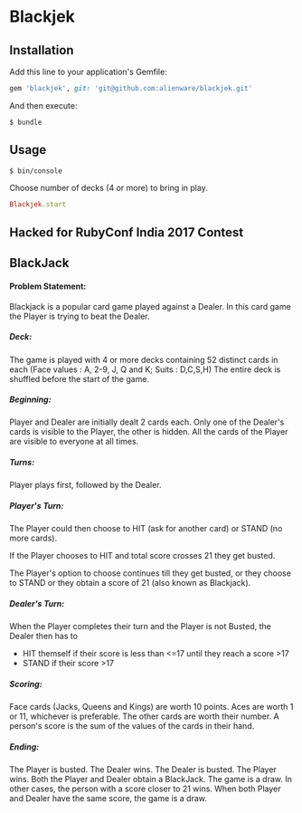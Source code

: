 # Blackjek

## Installation

Add this line to your application's Gemfile:

```ruby
gem 'blackjek', git: 'git@github.com:alienware/blackjek.git'
```

And then execute:

    $ bundle

## Usage

    $ bin/console


Choose number of decks (4 or more) to bring in play.

```ruby
Blackjek.start
```

## Hacked for RubyConf India 2017 Contest

## BlackJack

#### Problem Statement:

Blackjack is a popular card game played against a Dealer. In this card game the Player is trying to beat the Dealer.

##### Deck:

The game is played with 4 or more decks containing 52 distinct cards in each (Face values : A, 2-9, J, Q and K; Suits : D,C,S,H)
The entire deck is shuffled before the start of the game.

##### Beginning:

Player and Dealer are initially dealt 2 cards each. Only one of the Dealer's cards is visible to the Player, the other is hidden. All the cards of the Player are visible to everyone at all times.

##### Turns:

Player plays first, followed by the Dealer.

##### Player's Turn:

The Player could then choose to HIT (ask for another card) or STAND (no more cards).

If the Player chooses to HIT and total score crosses 21 they get busted.

The Player's option to choose continues till they get busted, or they choose to STAND or they obtain a score of 21 (also known as Blackjack).


##### Dealer's Turn:

When the Player completes their turn and the Player is not Busted, the Dealer then has to

* HIT themself if their score is less than <=17 until they reach a score >17
* STAND if their score >17

##### Scoring:

Face cards (Jacks, Queens and Kings) are worth 10 points. Aces are worth 1 or 11, whichever is preferable. The other cards are worth their number.
A person's score is the sum of the values of the cards in their hand.

##### Ending:

The Player is busted. The Dealer wins.
The Dealer is busted. The Player wins.
Both the Player and Dealer obtain a BlackJack. The game is a draw.
In other cases, the person with a score closer to 21 wins.
When both Player and Dealer have the same score, the game is a draw.
